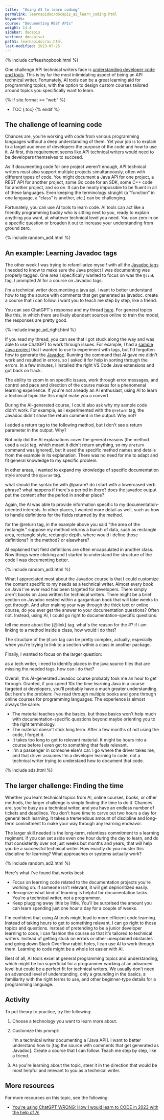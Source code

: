 ```yaml
---
title:  "Using AI to learn coding"
permalink: learnapidoc/docapis_ai_learn_coding.html
keywords:
course: "Documenting REST APIs"
weight: 14.4
sidebar: docapis
section: docapisai
path1: learnapidoc/ai.html
last-modified: 2023-07-25
---
```


{% include coffeeshopbook.html %}

One challenge API technical writers face is [understanding developer code and tools](jobapis_learning_code.html). This is by far the most intimidating aspect of being an API technical writer. Fortunately, AI tools can be a great learning aid for programming topics, with the option to design custom courses tailored around topics you specifically want to learn.

{% if site.format == "web" %}
* TOC
{:toc}
{% endif %}

## The challenge of learning code

Chances are, you're working with code from various programming languages without a deep understanding of them. Yet your job is to explain to a target audience of developers the purpose of the code and how to use it. At first, this requirement seems like API technical writers would need to be developers themselves to succeed.

As if documenting code for one project weren't enough, API technical writers must also support multiple projects simultaneously, often with different types of code. You might document a Java API for one project, a REST API for another project, some Go code for an SDK, some C++ code for another project, and so on. It can be nearly impossible to be fluent in all of these languages. Even keeping the terminology straight (a "function" in one language, a "class" is another, etc.) can be challenging.

Fortunately, you can use AI tools to learn code. AI tools can act like a friendly programming buddy who is sitting next to you, ready to explain anything you want, at whatever technical level you need. You can zero in on a specific question or broaden it out to increase your understanding from ground zero.

{% include random_ad4.html %}

## An example: Learning Javadoc tags

The other week I was trying to refamiliarize myself with all the [Javadoc tags](nativelibraryapis_javadoc_tags.html) I needed to know to make sure the Java project I was documenting was properly tagged. One area I specifically wanted to focus on was the `@link` tag. I prompted AI for a course on Javadoc tags: 

<div class="chat">
<p>i'm a technical writer documenting a java api. i want to better understand how
to tag the source with comments that get generated as javadoc. create a course
that i can follow. i want you to teach me step by step, like a friend.</p>
</div>

You can see ChatGPT's response and my thread [here](https://chat.openai.com/share/d1843d8c-df5b-429c-ba8c-1fff659fc7f7). For general topics like this, in which there are likely abundant sources online to train the model, the responses are pretty good. 

{% include image_ad_right.html %}

If you read my thread, you can see that I got stuck along the way and was able to use ChatGPT to work through issues. For example, I had a [sample Java project](nativelibraryapis_getting_the_source.htm) that I wanted to use to experiment with tags, but I'd forgotten how to generate the [Javadoc](nativelibraryapis_create_javadoc.html). Running the command that AI gave me didn't work and resulted in errors, so I asked it for help in sorting through the errors. In a few minutes, I installed the right VS Code Java extensions and got back on track. 

The ability to zoom in on specific issues, work through error messages, and control and pace and direction of the course makes for a phenomenal learning experience. If you're not already an AI enthusiast, using AI to learn a technical topic like this might make you a convert.

During the AI-generated course, I could also ask why my sample code didn't work. For example, as I experimented with the `@return` tag, the Javadoc didn't show the return comment in the output. Why not? 

<div class="chat">
i added a return tag to the following method, but i don't see a return parameter
in the output. Why?
</div>

Not only did the AI explanations cover the general reasons (the method used a `void` tag, which meant it didn't return anything, so my `@return` command was ignored), but it used the specific method names and details from the example in its explanation. There was no need for me to adapt and fit general knowledge to my specific problem.

In other areas, I wanted to expand my knowledge of specific documentation style around the `@param` tag. 

<div class="chat">
what should the syntax be with @param? do i start with a lowercased verb
phrase? what happens if there's a period in there? does the javadoc output put
the content after the period in another place?
</div>

Again, the AI was able to provide information specific to my documentation-oriented interests. In other places, I wanted more detail as well, such as how to handle definitions for the fields returned by the method. 

<div class="chat">
for the @return tag, in the example above you said "the area of the rectangle."
suppose my method returns a bunch of data, such as rectangle area, rectangle
style, rectangle depth. where would i define those definitions? in the method?
or elsewhere?
</div>

AI explained that field definitions are often encapsulated in another class. Now things were clicking and I started to understand the structure of the code I was documenting better. 

{% include random_ad3.html %}

What I appreciated most about the Javadoc course is that I could customize the content specific to my needs as a technical writer. Almost every book on Java I've ever read has been targeted for developers. There simply aren't books on Java written for technical writers. There might be a brief section on Javadoc nested within a gargantuan book that will take weeks to get through. And after making your way through the thick text or online course, do you ever get the answer to your documentation questions? Often not. Instead, using AI, I could go right to documentation-specific questions:

<div class="chat">
tell me more about the {@link} tag. what's the reason for the #? if i am
linking to a method inside a class, how would i do that?
</div>

The structure of the `@link` tag can be pretty complex, actually, especially when you're trying to link to a section within a class in another package.

Finally, I wanted to focus on the larger question: 

<div class="chat">
as a tech writer, i need to identify places in the java source files that are
missing the needed tags. how can i do that?
</div>

Overall, this AI-generated Javadoc course probably took me an hour to get through. Granted, if you spend 10x the time learning Java in a course targeted at developers, you'll probably have a much greater understanding. But here's the problem: I've read through multiple books and gone through online courses for programming languages. The experience is almost always the same:

* The material teaches you the basics, but those basics won't help much with documentation-specific questions beyond maybe orienting you to the right terminology.
* The material doesn't stick long term. After a few months of not using the code, I forget it.
* It takes too long to get to relevant material. It might be hours into a course before I even get to something that feels relevant.
* I'm a passenger in someone else's car. I go where the driver takes me, and that driver assumes I'm a developer learning to code, not a technical writer trying to understand how to document that code.

{% include ads.html %}

## The larger challenge: Finding the time

Whether you learn technical topics from AI, online courses, books, or other methods, the larger challenge is simply finding the time to do it. Chances are, you're busy as a technical writer, and you have an endless number of tickets and deadlines. You don't have time to carve out two hours a day for general tech learning. It takes a tremendous amount of discipline and long-term commitment to make your way through any learning endeavor.

The larger skill needed is the long-term, relentless commitment to a learning regiment. If you can set aside even one hour during the day to learn, and do that consistently over not just weeks but months and years, that will help you be a successful technical writer. How exactly do you muster this discipline for learning? What approaches or systems actually work? 

{% include random_ad2.html %}

Here's what I've found that works best:

* Focus on learning code related to the documentation projects you're working on. If someone isn't relevant, it will get deprioritized easily.
* Recognize what kind of learning is helpful for documentation tasks. You're a technical writer, not a programmer.
* Keep plugging away little by little. You'll be surprised the amount you can learn spending just one hour a day for a couple of weeks.

I'm confident that using AI tools might lead to more efficient code learning. Instead of taking hours to get to something relevant, I can go right to those topics and questions. Instead of pretending to be a junior developer learning to code, I can fashion the course so that it's tailored to technical writers. Instead of getting stuck on errors or other unexplained obstacles and going down Stack Overflow rabbit holes, I can use AI to work through them. Learning to code might be a whole lot easier with AI.

Best of all, AI tools excel at general programming topics and understanding, which might be too superficial for a programmer working at an advanced level but could be a perfect fit for technical writers. We usually don't need an advanced level of understanding, only a grounding in the basics, a familiarity with the right terms to use, and other beginner-type details for a programming language.

## Activity

To put theory to practice, try the following:

1.  Choose a technology you want to learn more about. 
2.  Customize this prompt:

    <div class="chat">
    I'm a technical writer documenting a [Java API]. I want to better understand how
    to [tag the source with comments that get generated as Javadoc]. Create a course
    that I can follow. Teach me step by step, like a friend.
    </div>

3. As you're learning about the topic, steer it in the direction that would be most helpful and relevant to you as a technical writer.

## More resources

For more resources on this topic, see the following:

* [You're using ChatGPT WRONG: How I would learn to CODE in 2023 with the help of AI](https://www.youtube.com/watch?v=0mSf_2RoWfM)